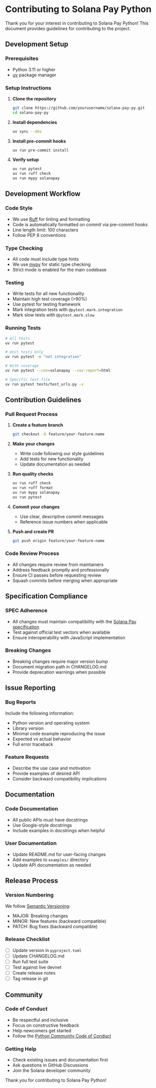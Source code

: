 # Contributing to Solana Pay Python

Thank you for your interest in contributing to Solana Pay Python! This document provides guidelines for contributing to the project.

## Development Setup

### Prerequisites
- Python 3.11 or higher
- [uv](https://docs.astral.sh/uv/) package manager

### Setup Instructions

1. **Clone the repository**
   ```bash
   git clone https://github.com/yourusername/solana-pay-py.git
   cd solana-pay-py
   ```

2. **Install dependencies**
   ```bash
   uv sync --dev
   ```

3. **Install pre-commit hooks**
   ```bash
   uv run pre-commit install
   ```

4. **Verify setup**
   ```bash
   uv run pytest
   uv run ruff check
   uv run mypy solanapay
   ```

## Development Workflow

### Code Style
- We use [Ruff](https://docs.astral.sh/ruff/) for linting and formatting
- Code is automatically formatted on commit via pre-commit hooks
- Line length limit: 100 characters
- Follow PEP 8 conventions

### Type Checking
- All code must include type hints
- We use [mypy](https://mypy.readthedocs.io/) for static type checking
- Strict mode is enabled for the main codebase

### Testing
- Write tests for all new functionality
- Maintain high test coverage (>90%)
- Use pytest for testing framework
- Mark integration tests with `@pytest.mark.integration`
- Mark slow tests with `@pytest.mark.slow`

### Running Tests
```bash
# All tests
uv run pytest

# Unit tests only
uv run pytest -m "not integration"

# With coverage
uv run pytest --cov=solanapay --cov-report=html

# Specific test file
uv run pytest tests/test_urls.py -v
```

## Contribution Guidelines

### Pull Request Process

1. **Create a feature branch**
   ```bash
   git checkout -b feature/your-feature-name
   ```

2. **Make your changes**
   - Write code following our style guidelines
   - Add tests for new functionality
   - Update documentation as needed

3. **Run quality checks**
   ```bash
   uv run ruff check
   uv run ruff format
   uv run mypy solanapay
   uv run pytest
   ```

4. **Commit your changes**
   - Use clear, descriptive commit messages
   - Reference issue numbers when applicable

5. **Push and create PR**
   ```bash
   git push origin feature/your-feature-name
   ```

### Code Review Process
- All changes require review from maintainers
- Address feedback promptly and professionally
- Ensure CI passes before requesting review
- Squash commits before merging when appropriate

## Specification Compliance

### SPEC Adherence
- All changes must maintain compatibility with the [Solana Pay specification](https://github.com/solana-foundation/solana-pay/blob/master/SPEC.md)
- Test against official test vectors when available
- Ensure interoperability with JavaScript implementation

### Breaking Changes
- Breaking changes require major version bump
- Document migration path in CHANGELOG.md
- Provide deprecation warnings when possible

## Issue Reporting

### Bug Reports
Include the following information:
- Python version and operating system
- Library version
- Minimal code example reproducing the issue
- Expected vs actual behavior
- Full error traceback

### Feature Requests
- Describe the use case and motivation
- Provide examples of desired API
- Consider backward compatibility implications

## Documentation

### Code Documentation
- All public APIs must have docstrings
- Use Google-style docstrings
- Include examples in docstrings when helpful

### User Documentation
- Update README.md for user-facing changes
- Add examples to `examples/` directory
- Update API documentation as needed

## Release Process

### Version Numbering
We follow [Semantic Versioning](https://semver.org/):
- MAJOR: Breaking changes
- MINOR: New features (backward compatible)
- PATCH: Bug fixes (backward compatible)

### Release Checklist
- [ ] Update version in `pyproject.toml`
- [ ] Update CHANGELOG.md
- [ ] Run full test suite
- [ ] Test against live devnet
- [ ] Create release notes
- [ ] Tag release in git

## Community

### Code of Conduct
- Be respectful and inclusive
- Focus on constructive feedback
- Help newcomers get started
- Follow the [Python Community Code of Conduct](https://www.python.org/psf/conduct/)

### Getting Help
- Check existing issues and documentation first
- Ask questions in GitHub Discussions
- Join the Solana developer community

Thank you for contributing to Solana Pay Python!